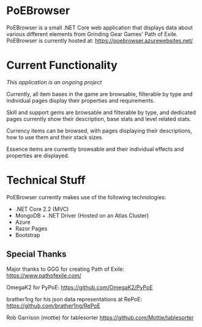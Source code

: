 # PoEBrowser
PoEBrowser is a small .NET Core web application that displays data about various different elements from Grinding Gear Games' Path of Exile.
PoEBrowser is currently hosted at: https://poebrowser.azurewebsites.net/

# Current Functionality
*This application is an ongoing project*

Currently, all item bases in the game are browsable, filterable by type and individual pages display their properties and requirements.

Skill and support gems are browsable and filterable by type, and dedicated pages currently show their description, base stats and level related stats.

Currency items can be browsed, with pages displaying their descriptions, how to use them and their stack sizes.

Essence items are currently browsable and their individual effects and properties are displayed.

# Technical Stuff
PoEBrowser currently makes use of the following technologies:
* .NET Core 2.2 (MVC)
* MongoDB + .NET Driver (Hosted on an Atlas Cluster)
* Azure
* Razor Pages
* Bootstrap

## Special Thanks
Major thanks to GGG for creating Path of Exile:
https://www.pathofexile.com/

OmegaK2 for PyPoE:
https://github.com/OmegaK2/PyPoE

brather1ng for his json data representations at RePoE:
https://github.com/brather1ng/RePoE

Rob Garrison (mottie) for tablesorter
https://github.com/Mottie/tablesorter
